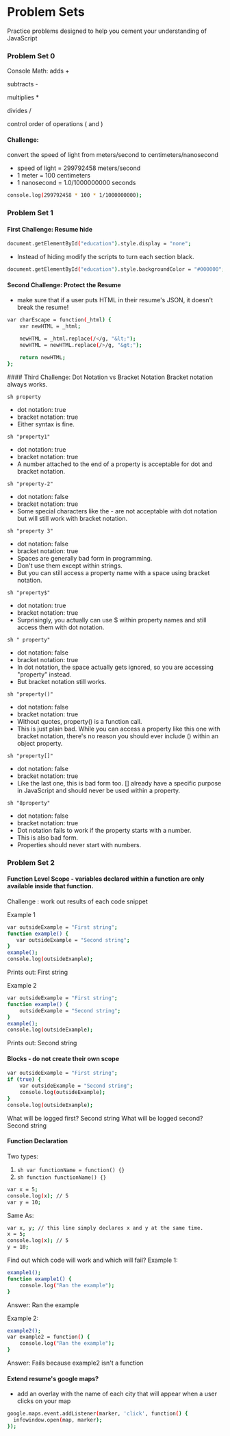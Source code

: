 # Problem Sets

Practice problems designed to help you cement your understanding of JavaScript

### Problem Set 0

Console Math: 
 adds +

subtracts - 

multiplies *

divides / 

control order of operations ( and )
#### Challenge: 
convert the speed of light from meters/second to centimeters/nanosecond

- speed of light = 299792458 meters/second
- 1 meter = 100 centimeters
- 1 nanosecond = 1.0/1000000000 seconds
```sh
console.log(299792458 * 100 * 1/1000000000);
```

### Problem Set 1

#### First Challenge: Resume hide
```sh
document.getElementById("education").style.display = "none";
```
-  Instead of hiding modify the scripts to turn each section black.
```sh
document.getElementById("education").style.backgroundColor = "#000000";
```

#### Second Challenge: Protect the Resume
-  make sure that if a user puts HTML in their resume's JSON, it doesn't break the resume!
```sh
var charEscape = function(_html) {
    var newHTML = _html;

    newHTML = _html.replace(/</g, "&lt;");
    newHTML = newHTML.replace(/>/g, "&gt;");

    return newHTML;
};
```

#### Third Challenge: Dot Notation vs Bracket Notation
Bracket notation always works. 

```sh property ```
- dot notation: true
- bracket notation: true
- Either syntax is fine.

```sh "property1" ```
- dot notation: true
- bracket notation: true
- A number attached to the end of a property is acceptable for dot and bracket notation.

```sh "property-2" ```
- dot notation: false
- bracket notation: true
- Some special characters like the - are not acceptable with dot notation but will still work with bracket notation.

```sh "property 3" ```
- dot notation: false
- bracket notation: true
- Spaces are generally bad form in programming. 
- Don't use them except within strings. 
- But you can still access a property name with a space using bracket notation.

```sh "property$" ```
- dot notation: true
- bracket notation: true
- Surprisingly, you actually can use $ within property names and still access them with dot notation.

```sh " property" ```
- dot notation: false
- bracket notation: true
- In dot notation, the space actually gets ignored, so you are accessing "property" instead. 
- But bracket notation still works.

```sh "property()" ```
- dot notation: false
- bracket notation: true
- Without quotes, property() is a function call.
- This is just plain bad. While you can access a property like this one with bracket notation, there's no reason you should ever include () within an object property.

```sh "property[]" ```
- dot notation: false
- bracket notation: true
- Like the last one, this is bad form too. [] already have a specific purpose in JavaScript and should never be used within a property.

```sh "8property" ```
- dot notation: false
- bracket notation: true
- Dot notation fails to work if the property starts with a number.
- This is also bad form. 
- Properties should never start with numbers.


### Problem Set 2

#### Function Level Scope - variables declared within a function are only available inside that function.
Challenge : work out results of each code snippet
 
 Example 1
 ```sh
 var outsideExample = "First string";
function example() {
    var outsideExample = "Second string";
}
example();
console.log(outsideExample);
```
Prints out: First string

Example 2
```sh
var outsideExample = "First string";
function example() {
    outsideExample = "Second string";
}
example();
console.log(outsideExample);
```
Prints out: Second string 

#### Blocks - do not create their own scope

```sh
var outsideExample = "First string";
if (true) {
    var outsideExample = "Second string";
    console.log(outsideExample);
}
console.log(outsideExample);
```
What will be logged first? Second string
What will be logged second? Second string


#### Function Declaration

Two types: 
1. ```sh var functionName = function() {} ```
2. ```sh function functionName() {}```

```sh 
var x = 5;
console.log(x); // 5
var y = 10;
```
Same As: 
```sh
var x, y; // this line simply declares x and y at the same time.
x = 5;
console.log(x); // 5
y = 10;
```

Find out which code will work and which will fail?
Example 1: 
```sh
example1();
function example1() {
    console.log("Ran the example");
}
```
Answer: Ran the example

Example 2: 
```sh
example2();
var example2 = function() {
    console.log("Ran the example");
}
```
Answer: Fails because example2 isn't a function 

#### Extend resume's google maps?
- add an overlay with the name of each city that will appear when a user clicks on your map
```sh
google.maps.event.addListener(marker, 'click', function() {
  infowindow.open(map, marker);
});
```


